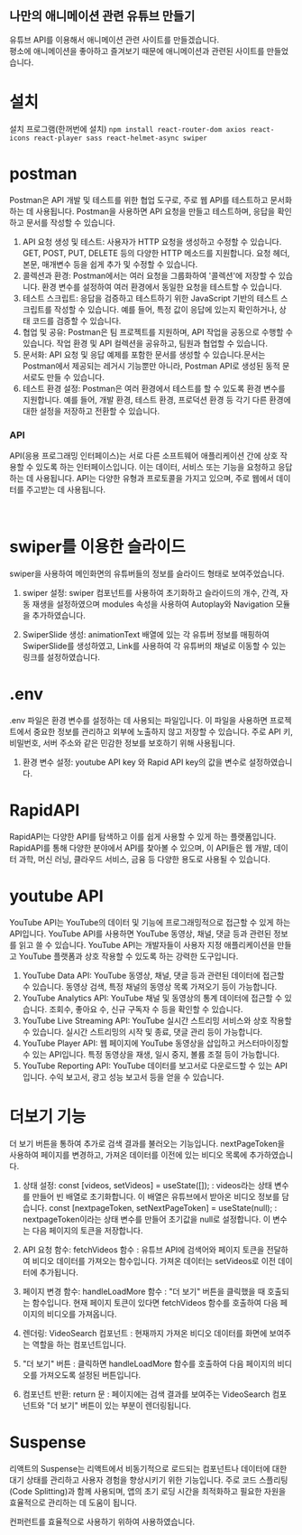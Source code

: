 ## 나만의 애니메이션 관련 유튜브 만들기
유튜브 API를 이용해서 애니메이션 관련 사이트를 만들겠습니다.<br />
평소에 애니메이션을 좋아하고 즐겨보기 때문에 애니메이션과 관련된 사이트를 만들었습니다. <br />

# 설치
설치 프로그램(한꺼번에 설치) `npm install react-router-dom axios react-icons react-player sass react-helmet-async swiper`
<br />

# postman
Postman은 API 개발 및 테스트를 위한 협업 도구로, 주로 웹 API를 테스트하고 문서화하는 데 사용됩니다. Postman을 사용하면 API 요청을 만들고 테스트하며, 응답을 확인하고 문서를 작성할 수 있습니다.

1. API 요청 생성 및 테스트: 사용자가 HTTP 요청을 생성하고 수정할 수 있습니다. GET, POST, PUT, DELETE 등의 다양한 HTTP 메소드를 지원합니다. 요청 헤더, 본문, 매개변수 등을 쉽게 추가 및 수정할 수 있습니다.
2. 콜렉션과 환경: Postman에서는 여러 요청을 그룹화하여 '콜렉션'에 저장할 수 있습니다. 환경 변수를 설정하여 여러 환경에서 동일한 요청을 테스트할 수 있습니다.
3. 테스트 스크립트: 응답을 검증하고 테스트하기 위한 JavaScript 기반의 테스트 스크립트를 작성할 수 있습니다. 예를 들어, 특정 값이 응답에 있는지 확인하거나, 상태 코드를 검증할 수 있습니다.
4. 협업 및 공유: Postman은 팀 프로젝트를 지원하며, API 작업을 공동으로 수행할 수 있습니다. 작업 환경 및 API 컬렉션을 공유하고, 팀원과 협업할 수 있습니다.
5. 문서화: API 요청 및 응답 예제를 포함한 문서를 생성할 수 있습니다.문서는 Postman에서 제공되는 레거시 기능뿐만 아니라, Postman API로 생성된 동적 문서로도 만들 수 있습니다.
6. 테스트 환경 설정: Postman은 여러 환경에서 테스트를 할 수 있도록 환경 변수를 지원합니다. 예를 들어, 개발 환경, 테스트 환경, 프로덕션 환경 등 각기 다른 환경에 대한 설정을 저장하고 전환할 수 있습니다.

### API
API(응용 프로그래밍 인터페이스)는 서로 다른 소프트웨어 애플리케이션 간에 상호 작용할 수 있도록 하는 인터페이스입니다. 이는 데이터, 서비스 또는 기능을 요청하고 응답하는 데 사용됩니다. API는 다양한 유형과 프로토콜을 가지고 있으며, 주로 웹에서 데이터를 주고받는 데 사용됩니다.

<br />

# swiper를 이용한 슬라이드 
swiper을 사용하여 메인화면의 유튜버들의 정보를 슬라이드 형태로 보여주었습니다.<br />
1. swiper 설정: swiper 컴포넌트를 사용하여 초기화하고 슬라이드의 개수, 간격, 자동 재생을 설정하였으며 modules 속성을 사용하여 Autoplay와 Navigation 모듈을 추가하였습니다.

2. SwiperSlide 생성: animationText 배열에 있는 각 유튜버 정보를 매핑하여 SwiperSlide를 생성하였고, Link를 사용하여 각 유튜버의 채널로 이동할 수 있는 링크를 설정하였습니다.

# .env
.env 파일은 환경 변수를 설정하는 데 사용되는 파일입니다. 이 파일을 사용하면 프로젝트에서 중요한 정보를 관리하고 외부에 노출하지 않고 저장할 수 있습니다. 주로 API 키, 비밀번호, 서버 주소와 같은 민감한 정보를 보호하기 위해 사용됩니다.

1. 환경 변수 설정: youtube API key 와 Rapid API key의 값을 변수로 설정하였습니다.

# RapidAPI
RapidAPI는 다양한 API를 탐색하고 이를 쉽게 사용할 수 있게 하는 플랫폼입니다. RapidAPI를 통해 다양한 분야에서 API를 찾아볼 수 있으며, 이 API들은 웹 개발, 데이터 과학, 머신 러닝, 클라우드 서비스, 금융 등 다양한 용도로 사용될 수 있습니다.

# youtube API
YouTube API는 YouTube의 데이터 및 기능에 프로그래밍적으로 접근할 수 있게 하는 API입니다. YouTube API를 사용하면 YouTube 동영상, 채널, 댓글 등과 관련된 정보를 읽고 쓸 수 있습니다. YouTube API는 개발자들이 사용자 지정 애플리케이션을 만들고 YouTube 플랫폼과 상호 작용할 수 있도록 하는 강력한 도구입니다.

1. YouTube Data API: YouTube 동영상, 채널, 댓글 등과 관련된 데이터에 접근할 수 있습니다. 동영상 검색, 특정 채널의 동영상 목록 가져오기 등이 가능합니다.
2. YouTube Analytics API: YouTube 채널 및 동영상의 통계 데이터에 접근할 수 있습니다. 조회수, 좋아요 수, 신규 구독자 수 등을 확인할 수 있습니다.
3. YouTube Live Streaming API: YouTube 실시간 스트리밍 서비스와 상호 작용할 수 있습니다. 실시간 스트리밍의 시작 및 종료, 댓글 관리 등이 가능합니다.
4. YouTube Player API: 웹 페이지에 YouTube 동영상을 삽입하고 커스터마이징할 수 있는 API입니다. 특정 동영상을 재생, 일시 중지, 볼륨 조절 등이 가능합니다.
5. YouTube Reporting API: YouTube 데이터를 보고서로 다운로드할 수 있는 API입니다. 수익 보고서, 광고 성능 보고서 등을 얻을 수 있습니다.

# 더보기 기능
더 보기 버튼을 통하여 추가로 검색 결과를 불러오는 기능입니다. nextPageToken을 사용하여 페이지를 변경하고, 가져온 데이터를 이전에 있는 비디오 목록에 추가하였습니다.

1. 상태 설정: const [videos, setVideos] = useState([]); : videos라는 상태 변수를 만들어 빈 배열로 초기화합니다. 이 배열은 유튜브에서 받아온 비디오 정보를 담습니다.
const [nextpageToken, setNextPageToken] = useState(null); : nextpageToken이라는 상태 변수를 만들어 초기값을 null로 설정합니다. 이 변수는 다음 페이지의 토큰을 저장합니다.

2. API 요청 함수: fetchVideos 함수 : 유튜브 API에 검색어와 페이지 토큰을 전달하여 비디오 데이터를 가져오는 함수입니다. 가져온 데이터는 setVideos로 이전 데이터에 추가됩니다.

3. 페이지 변경 함수: handleLoadMore 함수 : "더 보기" 버튼을 클릭했을 때 호출되는 함수입니다. 현재 페이지 토큰이 있다면 fetchVideos 함수를 호출하여 다음 페이지의 비디오를 가져옵니다.

4. 렌더링: VideoSearch 컴포넌트 : 현재까지 가져온 비디오 데이터를 화면에 보여주는 역할을 하는 컴포넌트입니다.

5. "더 보기" 버튼 : 클릭하면 handleLoadMore 함수를 호출하여 다음 페이지의 비디오를 가져오도록 설정된 버튼입니다.

6. 컴포넌트 반환: return 문 : 페이지에는 검색 결과를 보여주는 VideoSearch 컴포넌트와 "더 보기" 버튼이 있는 부분이 렌더링됩니다.

# Suspense
리액트의 Suspense는 리액트에서 비동기적으로 로드되는 컴포넌트나 데이터에 대한 대기 상태를 관리하고 사용자 경험을 향상시키기 위한 기능입니다. 주로 코드 스플리팅(Code Splitting)과 함께 사용되며, 앱의 초기 로딩 시간을 최적화하고 필요한 자원을 효율적으로 관리하는 데 도움이 됩니다.

컨퍼런트를 효율적으로 사용하기 위하여 사용하였습니다.